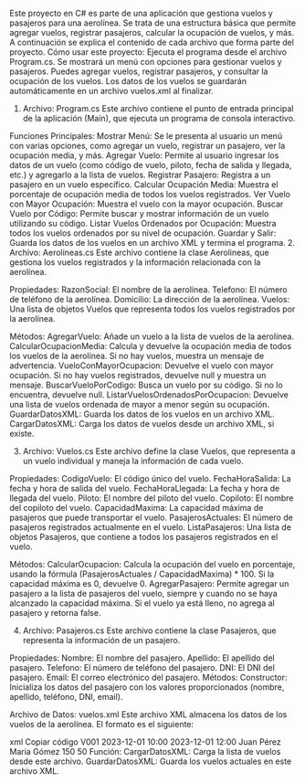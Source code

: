 Este proyecto en C# es parte de una aplicación que gestiona vuelos y pasajeros para una aerolínea. Se trata de una estructura básica que permite agregar vuelos, registrar pasajeros, calcular la ocupación de vuelos, y más. A continuación se explica el contenido de cada archivo que forma parte del proyecto.
Cómo usar este proyecto:
Ejecuta el programa desde el archivo Program.cs.
Se mostrará un menú con opciones para gestionar vuelos y pasajeros.
Puedes agregar vuelos, registrar pasajeros, y consultar la ocupación de los vuelos.
Los datos de los vuelos se guardarán automáticamente en un archivo vuelos.xml al finalizar.

1. Archivo: Program.cs
Este archivo contiene el punto de entrada principal de la aplicación (Main), que ejecuta un programa de consola interactivo.

Funciones Principales:
Mostrar Menú: Se le presenta al usuario un menú con varias opciones, como agregar un vuelo, registrar un pasajero, ver la ocupación media, y más.
Agregar Vuelo: Permite al usuario ingresar los datos de un vuelo (como código de vuelo, piloto, fecha de salida y llegada, etc.) y agregarlo a la lista de vuelos.
Registrar Pasajero: Registra a un pasajero en un vuelo específico.
Calcular Ocupación Media: Muestra el porcentaje de ocupación media de todos los vuelos registrados.
Ver Vuelo con Mayor Ocupación: Muestra el vuelo con la mayor ocupación.
Buscar Vuelo por Código: Permite buscar y mostrar información de un vuelo utilizando su código.
Listar Vuelos Ordenados por Ocupación: Muestra todos los vuelos ordenados por su nivel de ocupación.
Guardar y Salir: Guarda los datos de los vuelos en un archivo XML y termina el programa.
2. Archivo: Aerolineas.cs
Este archivo contiene la clase Aerolineas, que gestiona los vuelos registrados y la información relacionada con la aerolínea.

Propiedades:
RazonSocial: El nombre de la aerolínea.
Telefono: El número de teléfono de la aerolínea.
Domicilio: La dirección de la aerolínea.
Vuelos: Una lista de objetos Vuelos que representa todos los vuelos registrados por la aerolínea.

Métodos:
AgregarVuelo: Añade un vuelo a la lista de vuelos de la aerolínea.
CalcularOcupacionMedia: Calcula y devuelve la ocupación media de todos los vuelos de la aerolínea. Si no hay vuelos, muestra un mensaje de advertencia.
VueloConMayorOcupacion: Devuelve el vuelo con mayor ocupación. Si no hay vuelos registrados, devuelve null y muestra un mensaje.
BuscarVueloPorCodigo: Busca un vuelo por su código. Si no lo encuentra, devuelve null.
ListarVuelosOrdenadosPorOcupacion: Devuelve una lista de vuelos ordenada de mayor a menor según su ocupación.
GuardarDatosXML: Guarda los datos de los vuelos en un archivo XML.
CargarDatosXML: Carga los datos de vuelos desde un archivo XML, si existe.

3. Archivo: Vuelos.cs
Este archivo define la clase Vuelos, que representa a un vuelo individual y maneja la información de cada vuelo.

Propiedades:
CodigoVuelo: El código único del vuelo.
FechaHoraSalida: La fecha y hora de salida del vuelo.
FechaHoraLlegada: La fecha y hora de llegada del vuelo.
Piloto: El nombre del piloto del vuelo.
Copiloto: El nombre del copiloto del vuelo.
CapacidadMaxima: La capacidad máxima de pasajeros que puede transportar el vuelo.
PasajerosActuales: El número de pasajeros registrados actualmente en el vuelo.
ListaPasajeros: Una lista de objetos Pasajeros, que contiene a todos los pasajeros registrados en el vuelo.

Métodos:
CalcularOcupacion: Calcula la ocupación del vuelo en porcentaje, usando la fórmula (PasajerosActuales / CapacidadMaxima) * 100. Si la capacidad máxima es 0, devuelve 0.
AgregarPasajero: Permite agregar un pasajero a la lista de pasajeros del vuelo, siempre y cuando no se haya alcanzado la capacidad máxima. Si el vuelo ya está lleno, no agrega al pasajero y retorna false.

4. Archivo: Pasajeros.cs
Este archivo contiene la clase Pasajeros, que representa la información de un pasajero.

Propiedades:
Nombre: El nombre del pasajero.
Apellido: El apellido del pasajero.
Telefono: El número de teléfono del pasajero.
DNI: El DNI del pasajero.
Email: El correo electrónico del pasajero.
Métodos:
Constructor: Inicializa los datos del pasajero con los valores proporcionados (nombre, apellido, teléfono, DNI, email).



Archivo de Datos: vuelos.xml
Este archivo XML almacena los datos de los vuelos de la aerolínea. El formato es el siguiente:

xml
Copiar código
<Vuelos>
  <Vuelo>
    <CodigoVuelo>V001</CodigoVuelo>
    <FechaHoraSalida>2023-12-01 10:00</FechaHoraSalida>
    <FechaHoraLlegada>2023-12-01 12:00</FechaHoraLlegada>
    <Piloto>Juan Pérez</Piloto>
    <Copiloto>Maria Gómez</Copiloto>
    <CapacidadMaxima>150</CapacidadMaxima>
    <PasajerosActuales>50</PasajerosActuales>
  </Vuelo>
</Vuelos>
Función:
CargarDatosXML: Carga la lista de vuelos desde este archivo.
GuardarDatosXML: Guarda los vuelos actuales en este archivo XML.

